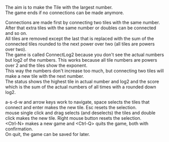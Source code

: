The aim is to make the Tile with the largest number.<br>
The game ends if no connections can be made anymore.

Connections are made first by connecting two tiles with the same number. After that extra tiles with the same number or doubles can be connected and so on.<br>
All tiles are removed except the last that is replaced with the sum of the connected tiles rounded to the next power over two (all tiles are powers over two).<br>
The game is called ConnectLog2 because you don't see the actual numbers but log2 of the numbers. This works because all tile numbers are powers over 2 and the tiles show the exponent.<br>
This way the numbers don't increase too much, but connecting two tiles will make a new tile with the next number.<br>
The status shows the highest tile in actual number and log2 and the score which is the sum of the actual numbers of all times with a rounded down log2.<br>

a-s-d-w and arrow keys work to navigate, space selects the tiles that connect and enter makes the new tile. Esc resets the selection.<br>
mouse single click and drag selects (and deselects) the tiles and double click makes the new tile. Right mouse button resets the selection.<br>
\<Ctrl-N\> makes a new game and \<Ctrl-Q\> quits the game, both with confirmation.<br>
On quit, the game can be saved for later.<br>

